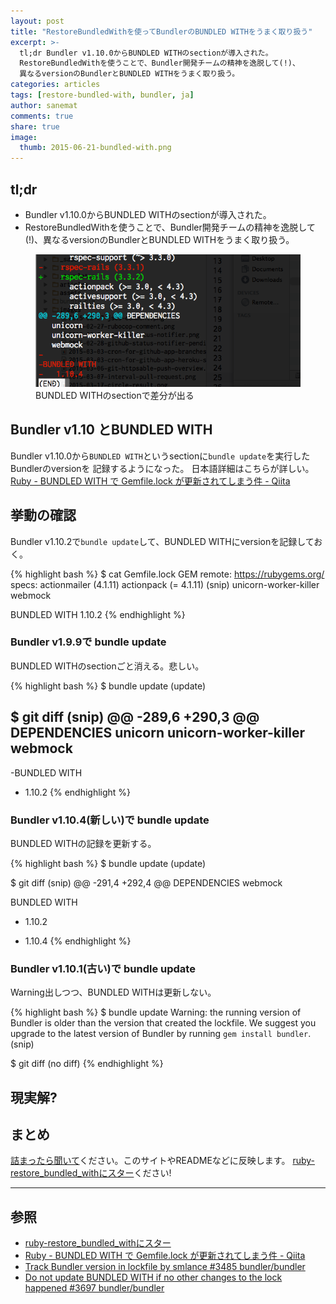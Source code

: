 ```yaml
---
layout: post
title: "RestoreBundledWithを使ってBundlerのBUNDLED WITHをうまく取り扱う"
excerpt: >-
  tl;dr Bundler v1.10.0からBUNDLED WITHのsectionが導入された。
  RestoreBundledWithを使うことで、Bundler開発チームの精神を逸脱して(!)、
  異なるversionのBundlerとBUNDLED WITHをうまく取り扱う。
categories: articles
tags: [restore-bundled-with, bundler, ja]
author: sanemat
comments: true
share: true
image:
  thumb: 2015-06-21-bundled-with.png
---
```


## tl;dr

* Bundler v1.10.0からBUNDLED WITHのsectionが導入された。
* RestoreBundledWithを使うことで、Bundler開発チームの精神を逸脱して(!)、異なるversionのBundlerとBUNDLED WITHをうまく取り扱う。

<figure>
  <img src="/images/2015-06-21-bundled-with.png" alt="BUNDLED WITH section">
  <figcaption>BUNDLED WITHのsectionで差分が出る</figcaption>
</figure>

## Bundler v1.10 とBUNDLED WITH

Bundler v1.10.0から`BUNDLED WITH`というsectionに`bundle update`を実行したBundlerのversionを
記録するようになった。
日本語詳細はこちらが詳しい。
[Ruby - BUNDLED WITH で Gemfile.lock が更新されてしまう件 - Qiita](http://qiita.com/suu_g/items/2b1630b8015d51c5292e)

## 挙動の確認

Bundler v1.10.2で`bundle update`して、BUNDLED WITHにversionを記録しておく。

{% highlight bash %}
$ cat Gemfile.lock
GEM
  remote: https://rubygems.org/
  specs:
    actionmailer (4.1.11)
      actionpack (= 4.1.11)
(snip)
  unicorn-worker-killer
  webmock

BUNDLED WITH
   1.10.2
{% endhighlight %}

### Bundler v1.9.9で bundle update

BUNDLED WITHのsectionごと消える。悲しい。

{% highlight bash %}
$ bundle update
(update)

$ git diff
(snip)
@@ -289,6 +290,3 @@ DEPENDENCIES
   unicorn
   unicorn-worker-killer
   webmock
-
-BUNDLED WITH
-   1.10.2
{% endhighlight %}

### Bundler v1.10.4(新しい)で bundle update

BUNDLED WITHの記録を更新する。

{% highlight bash %}
$ bundle update
(update)

$ git diff
(snip)
@@ -291,4 +292,4 @@ DEPENDENCIES
     webmock

   BUNDLED WITH
  -   1.10.2
  +   1.10.4
{% endhighlight %}

### Bundler v1.10.1(古い)で bundle update

Warning出しつつ、BUNDLED WITHは更新しない。

{% highlight bash %}
$ bundle update
Warning: the running version of Bundler is older than the version that created the lockfile.
We suggest you upgrade to the latest version of Bundler by running `gem install bundler`.
(snip)

$ git diff
(no diff)
{% endhighlight %}

## 現実解?

## まとめ

[詰まったら聞いて](https://github.com/packsaddle/ruby-restore_bundled_with/issues/new)ください。このサイトやREADMEなどに反映します。
[ruby-restore_bundled_withにスター](https://github.com/packsaddle/ruby-restore_bundled_with)ください!

----

## 参照

* [ruby-restore_bundled_withにスター](https://github.com/packsaddle/ruby-restore_bundled_with)
* [Ruby - BUNDLED WITH で Gemfile.lock が更新されてしまう件 - Qiita](http://qiita.com/suu_g/items/2b1630b8015d51c5292e)
* [Track Bundler version in lockfile by smlance #3485 bundler/bundler](https://github.com/bundler/bundler/pull/3485)
* [Do not update BUNDLED WITH if no other changes to the lock happened #3697 bundler/bundler](https://github.com/bundler/bundler/issues/3697)

